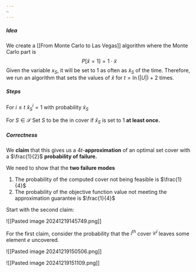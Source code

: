 ```yaml
---
~
---
```

##### Idea

We create a [[From Monte Carlo to Las Vegas]] algorithm where the Monte Carlo part is
$$P[\hat{x} = 1] = 1 \cdot\tilde{x}$$
Given the variable $x_{S}$, it will be set to $1$ as often as $\tilde{x}_{S}$ of the time. Therefore, we run an algorithm that sets the values of $\hat{x}$ for $t = \ln(|U|) +2$ times.
##### Steps

For $i \leq t$
	$\hat{x}^i_{S} = 1$ with probability $\tilde{x}_{S}$

For $S \in \mathcal{S}$
	Set $S$ to be the in cover if $\hat{x}_{S}$ is set to $1$ **at least once.** 

##### Correctness

We **claim** that this gives us a $4t$-**approximation** of an optimal set cover with a $\frac{1}{2}$ **probability of failure.**

We need to show that the **two failure modes**
1. The probability of the computed cover not being feasible is $\frac{1}{4}$
2. The probability of the objective function value not meeting the approximation guarantee is $\frac{1}{4}$

Start with the second claim:

![[Pasted image 20241219145749.png]]


For the first claim, consider the probability that the $i^{th}$ cover $\mathcal{C}^i$ leaves some element $e$ uncovered.

![[Pasted image 20241219150506.png]]


![[Pasted image 20241219151109.png]]

